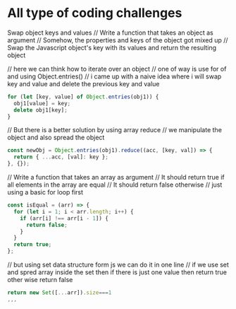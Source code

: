 # All type of coding challenges

Swap object keys and values
// Write a function that takes an object as argument
// Somehow, the properties and keys of the object got mixed up
// Swap the Javascript object's key with its values and return the resulting object

// here we can think how to iterate over an object
// one of way is use for of and using Object.entries()
// i came up with a naive idea where i will swap key and value and delete the previous key and value

```js
for (let [key, value] of Object.entries(obj1)) {
  obj1[value] = key;
  delete obj1[key];
}
```

// But there is a better solution by using array reduce
// we manipulate the object and also spread the object

```js
const newObj = Object.entries(obj1).reduce((acc, [key, val]) => {
  return { ...acc, [val]: key };
}, {});
```

// Write a function that takes an array as argument
// It should return true if all elements in the array are equal
// It should return false otherwise
// just using a basic for loop first

```js
const isEqual = (arr) => {
  for (let i = 1; i < arr.length; i++) {
    if (arr[i] !== arr[i - 1]) {
      return false;
    }
  }
  return true;
};
```

// but using set data structure form js we can do it in one line
// if we use set and spred array inside the set then if there is just one value then return true other wise return false

```js
return new Set([...arr]).size===1
,,,
```
